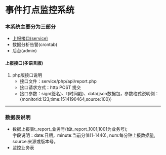 # 事件打点监控系统

### 本系统主要分为三部分
* <a href="#1">上报接口(service)</a>
* 数据分析告警(crontab)
* 后台(admin)
#### <a name="1">上报接口(多语言版)</a>
1. php版接口说明
    * 接口文件：service/php/api/report.php
    * 接口请求方式：http POST 提交
    * 接口参数：sign(签名)、t(时间戳)、data(json数据包，参数格式说明例：{monitorid:123,time:1514190464,source:100})

**************************

### 数据表说明
+ 数据上报表t_report_业务号(如t_report_1001,1001为业务号);  
字段说明：date:日期，minute:当前分值(1-1440), num:每分钟上报数据量, source:来源或版本号。
+ 监控业务表

